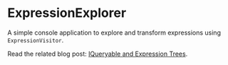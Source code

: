 # ExpressionExplorer

A simple console application to explore and transform expressions using `ExpressionVisitor`.

Read the related blog post: [IQueryable and Expression Trees](http://localhost:1313/blog/look-behind-the-iqueryable-curtain/).
